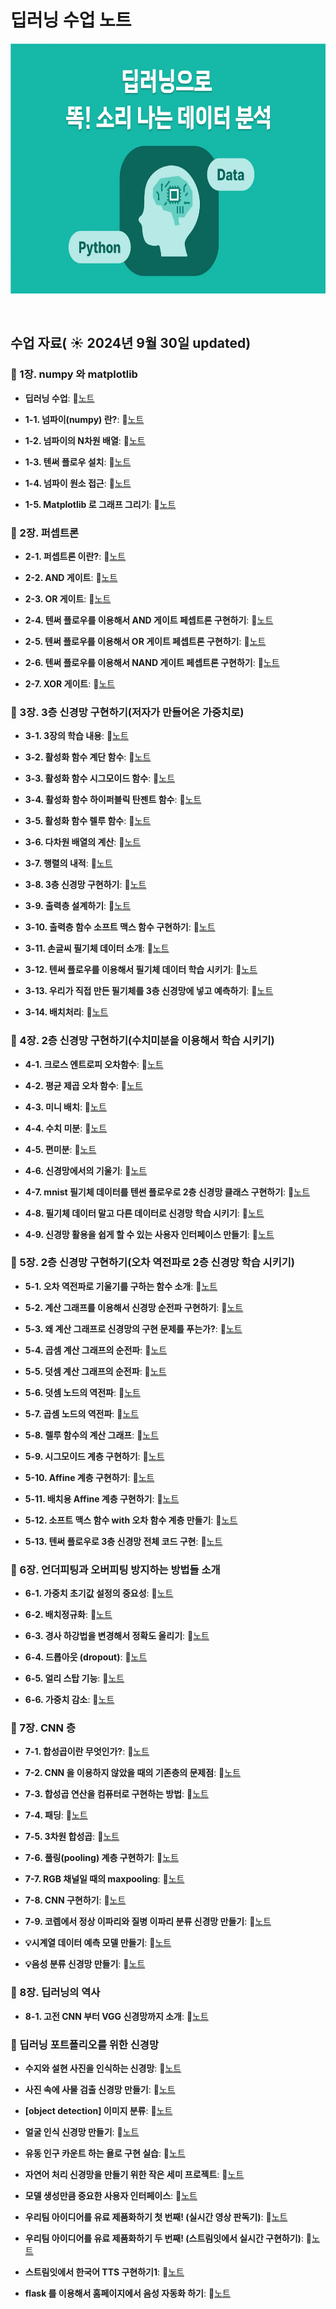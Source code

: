# 딥러닝 수업 노트

<img src="딥러닝.png" width="600" height="400">

&nbsp;

## 수업 자료( ☀️ 2024년 9월 30일 updated)



### 📒 1장. numpy 와 matplotlib
- **딥러닝 수업**:  📄[노트](https://www.notion.so/111df982be6580ac9387c8afa4302858)
  &nbsp;

- **1-1. 넘파이(numpy) 란?**:  📄[노트](https://www.notion.so/1-numpy-111df982be65803a8fcafc6c1cfae343?pvs=21)

- **1-2. 넘파이의 N차원 배열**:  📄[노트](https://www.notion.so/2-N-111df982be6580d28e22d1f16c91476f?pvs=21)

- **1-3. 텐써 플로우 설치**:  📄[노트](https://www.notion.so/3-111df982be65803dbd11c806162bb5cf?pvs=21)

- **1-4. 넘파이 원소 접근**:  📄[노트](https://www.notion.so/4-111df982be65807ab698c36ff228c519?pvs=21)

- **1-5. Matplotlib 로 그래프 그리기**:  📄[노트](https://www.notion.so/1-5-Matplotlib-113df982be65805db730c6720d3d1353?pvs=21)





### 📒 2장. 퍼셉트론
- **2-1. 퍼셉트론 이란?**:  📄[노트](https://www.notion.so/2-1-113df982be658046849dca331aa08844?pvs=21)
  &nbsp;

- **2-2. AND 게이트**:  📄[노트](https://www.notion.so/2-2-AND-113df982be6580eda60ef0d270366d36?pvs=21)

- **2-3. OR 게이트**:  📄[노트](https://www.notion.so/2-3-OR-113df982be6580b89f24eae2e8c8c96d?pvs=21)

- **2-4. 텐써 플로우를 이용해서 AND 게이트 페셉트론 구현하기**:  📄[노트](https://www.notion.so/2-4-AND-113df982be65805399c5d82a066c2ce3?pvs=21)

- **2-5. 텐써 플로우를 이용해서 OR 게이트 페셉트론 구현하기**:  📄[노트](https://www.notion.so/2-5-OR-113df982be6580458246ff246b54c106?pvs=21)

- **2-6. 텐써 플로우를 이용해서 NAND 게이트 페셉트론 구현하기**:  📄[노트](https://www.notion.so/2-6-NAND-113df982be6580039fddd871ec4e1811?pvs=21)

- **2-7. XOR 게이트**:  📄[노트](https://www.notion.so/2-7-XOR-113df982be65809dbeb5e7ad3d0b872a?pvs=21)





### 📒 3장. 3층 신경망 구현하기(저자가 만들어온 가중치로)
- **3-1. 3장의 학습 내용**:  📄[노트](https://www.notion.so/3-1-3-113df982be6580d2903de3b0d2ebbedb?pvs=21)
  &nbsp;
  
- **3-2. 활성화 함수 계단 함수**:  📄[노트](https://www.notion.so/3-2-113df982be6580c9b78bf8a6ce09e9e8?pvs=21)

- **3-3. 활성화 함수 시그모이드 함수**:  📄[노트](https://www.notion.so/3-3-113df982be6580309713f0a604efe98c?pvs=21)

- **3-4. 활성화 함수 하이퍼블릭 탄젠트 함수**:  📄[노트](https://www.notion.so/3-4-116df982be6580bb846cf8db3474066c?pvs=21)

- **3-5. 활성화 함수 렐루 함수**:  📄[노트](https://www.notion.so/3-5-116df982be6580f3b135c4a5fe941b47?pvs=21)

- **3-6. 다차원 배열의 계산**:  📄[노트](https://www.notion.so/3-6-116df982be6580f4af6df2f09318504e?pvs=21)

- **3-7. 행렬의 내적**:  📄[노트](https://www.notion.so/3-7-116df982be6580908f4af08a2d5b3331?pvs=21)

- **3-8. 3층 신경망 구현하기**:  📄[노트](https://www.notion.so/3-8-3-116df982be6580e1b683d651def7de62?pvs=21)

- **3-9. 출력층 설계하기**:  📄[노트](https://www.notion.so/3-9-116df982be658083a8b9dd57da207075?pvs=21)

- **3-10. 출력층 함수 소프트 맥스 함수 구현하기**:  📄[노트](https://www.notion.so/3-10-118df982be65802ebdc1daec57eaf82a?pvs=21)

- **3-11. 손글씨 필기체 데이터 소개**:  📄[노트](https://www.notion.so/3-11-118df982be65804fae4fedd452b04489?pvs=21)

- **3-12. 텐써 플로우를 이용해서 필기체 데이터 학습 시키기**:  📄[노트](https://www.notion.so/3-12-118df982be6580f4881ee469de64b741?pvs=21)

- **3-13. 우리가 직접 만든 필기체를 3층 신경망에 넣고 예측하기**:  📄[노트](https://www.notion.so/3-13-3-118df982be658016bbd3ea5a769747a3?pvs=21)

- **3-14. 배치처리**:  📄[노트](https://www.notion.so/3-14-118df982be658010809bd2471f9886e4?pvs=21)





### 📒 4장. 2층 신경망 구현하기(수치미분을 이용해서 학습 시키기)
- **4-1. 크로스 엔트로피 오차함수**:  📄[노트](https://www.notion.so/4-1-118df982be65803eb593d8553b7de1e3?pvs=21)
  &nbsp;

- **4-2. 평균 제곱 오차 함수**:  📄[노트](https://www.notion.so/4-2-118df982be658038b956d3b07eee3de4?pvs=21)

- **4-3. 미니 배치**:  📄[노트](https://www.notion.so/4-3-119df982be6580d284acf276d83ff6c6?pvs=21)

- **4-4. 수치 미분**:  📄[노트](https://www.notion.so/4-4-119df982be658023b53ec7f205e9dcbf?pvs=21)

- **4-5. 편미분**:  📄[노트](https://www.notion.so/4-5-119df982be65807bb1bcd9525162f8f9?pvs=21)

- **4-6. 신경망에서의 기울기**:  📄[노트](https://www.notion.so/4-6-119df982be6580a2975fd1a7ab6c8012?pvs=21)

- **4-7. mnist 필기체 데이터를 텐썬 플로우로 2층 신경망 클래스 구현하기**:  📄[노트](https://www.notion.so/4-7-mnist-2-119df982be6580a7b0ede03b90b1aa3b?pvs=21)

- **4-8. 필기체 데이터 말고 다른 데이터로 신경망 학습 시키기**:  📄[노트](https://www.notion.so/4-8-119df982be6580c59972d1d69525d8d6?pvs=21)

- **4-9. 신경망 활용을 쉽게 할 수 있는 사용자 인터페이스 만들기**:  📄[노트](https://www.notion.so/4-9-11bdf982be6580cab739e3ea2d37ea1a?pvs=21)





### 📒 5장. 2층 신경망 구현하기(오차 역전파로 2층 신경망 학습 시키기)
- **5-1. 오차 역전파로 기울기를 구하는 함수 소개**:  📄[노트](https://www.notion.so/5-1-119df982be65804699fbe0f8032f3454?pvs=21)
  &nbsp;

- **5-2. 계산 그래프를 이용해서 신경망 순전파 구현하기**:  📄[노트](https://www.notion.so/5-2-119df982be6580208217c58c3efa29de?pvs=21)

- **5-3. 왜 계산 그래프로 신경망의 구현 문제를 푸는가?**:  📄[노트](https://www.notion.so/5-3-119df982be6580d1b2a3d78bf3cfd4be?pvs=21)

- **5-4. 곱셈 계산 그래프의 순전파**:  📄[노트](https://www.notion.so/5-4-11bdf982be6580718082f0bd834c8812?pvs=21)

- **5-5. 덧셈 계산 그래프의 순전파**:  📄[노트](https://www.notion.so/5-5-11bdf982be6580d1a282cf3d00672b35?pvs=21)

- **5-6. 덧셈 노드의 역전파**:  📄[노트](https://www.notion.so/5-6-11bdf982be658005bb39dedb6fb12c71?pvs=21)

- **5-7. 곱셈 노드의 역전파**:  📄[노트](https://www.notion.so/5-7-11bdf982be65805998d0c5be8fa186f1?pvs=21)

- **5-8. 렐루 함수의 계산 그래프**:  📄[노트](https://www.notion.so/5-8-11cdf982be65806f9841fc08577b7294?pvs=21)

- **5-9. 시그모이드 계층 구현하기**:  📄[노트](https://www.notion.so/5-9-11cdf982be65805a9a4ee28723ecc7aa?pvs=21)

- **5-10. Affine 계층 구현하기**:  📄[노트](https://www.notion.so/5-10-Affine-11cdf982be6580dfb88fd012f2c6b5b8?pvs=21)

- **5-11. 배치용 Affine 계층 구현하기**:  📄[노트](https://www.notion.so/5-11-Affine-11cdf982be6580a68a34f6c1d8518a46?pvs=21)

- **5-12. 소프트 맥스 함수 with 오차 함수 계층 만들기**:  📄[노트](https://www.notion.so/5-12-with-11cdf982be6580da8060fec70ccb3266?pvs=21)

- **5-13. 텐써 플로우로 3층 신경망 전체 코드 구현**:  📄[노트](https://www.notion.so/5-13-3-11fdf982be6580c09013d0ba4ecc5ef7?pvs=21)





### 📒 6장. 언더피팅과 오버피팅 방지하는 방법들 소개
- **6-1. 가중치 초기값 설정의 중요성**:  📄[노트](https://www.notion.so/6-1-11fdf982be6580c184fad6390bb85f03?pvs=21)
  &nbsp;

- **6-2. 배치정규화**:  📄[노트](https://www.notion.so/6-2-11fdf982be65800da905e6635afee084?pvs=21)

- **6-3. 경사 하강법을 변경해서 정확도 올리기**:  📄[노트](https://www.notion.so/6-3-11fdf982be65801e8be0d43bea088abf?pvs=21)

- **6-4. 드롭아웃 (dropout)**:  📄[노트](https://www.notion.so/6-4-dropout-120df982be6580e4b93cd3f49764f291?pvs=21)

- **6-5. 얼리 스탑 기능**:  📄[노트](https://www.notion.so/6-5-120df982be65809385c4d51f79612e94?pvs=21)

- **6-6. 가중치 감소**:  📄[노트](https://www.notion.so/6-6-120df982be658038adb6d3bf64f7fb98?pvs=21)





### 📒 7장. CNN 층
- **7-1. 합성곱이란 무엇인가?**:  📄[노트](https://www.notion.so/7-1-120df982be658008ab63fec27b246859?pvs=21)
  &nbsp;

- **7-2. CNN 을 이용하지 않았을 때의 기존층의 문제점**:  📄[노트](https://www.notion.so/7-2-CNN-120df982be65804facb4d192d3865479?pvs=21)

- **7-3. 합성곱 연산을 컴퓨터로 구현하는 방법**:  📄[노트](https://www.notion.so/7-3-120df982be6580d4b532eed020d6d374?pvs=21)

- **7-4. 패딩**:  📄[노트](https://www.notion.so/7-4-121df982be658095aef6e1cbf34161c1?pvs=21)

- **7-5. 3차원 합성곱**:  📄[노트](https://www.notion.so/7-5-3-121df982be6580e891fde690a791c2cf?pvs=21)

- **7-6. 풀링(pooling) 계층 구현하기**:  📄[노트](https://www.notion.so/7-6-pooling-121df982be6580438559cf34e189cfb5?pvs=21)

- **7-7. RGB 채널일 때의 maxpooling**:  📄[노트](https://www.notion.so/7-7-RGB-maxpooling-121df982be6580329411e47e26650619?pvs=21)

- **7-8. CNN 구현하기**:  📄[노트](https://www.notion.so/7-8-CNN-121df982be6580928201cc296b2e3109?pvs=21)

- **7-9. 코렙에서 정상 이파리와 질병 이파리 분류 신경망 만들기**:  📄[노트](https://www.notion.so/7-9-122df982be6580998a91dcec43982c9a?pvs=21)
  
- **💡시계열 데이터 예측 모델 만들기**:  📄[노트](https://www.notion.so/11fdf982be6580cc9c77f078c43e8fa6?pvs=21)

- **💡음성 분류 신경망 만들기**:  📄[노트](https://www.notion.so/123df982be6580a0acd1ca18c738be66?pvs=21)





### 📒 8장. 딥러닝의 역사
- **8-1. 고전 CNN 부터 VGG 신경망까지 소개**:  📄[노트](https://www.notion.so/8-1-CNN-VGG-122df982be658010b577e10b6d3111d4?pvs=21)
  &nbsp;





### 📒 딥러닝 포트폴리오를 위한 신경망
- **수지와 설현 사진을 인식하는 신경망**:  📄[노트](https://www.notion.so/127df982be658005879fefc579212008?pvs=21)

- **사진 속에 사물 검출 신경망 만들기**:  📄[노트](https://www.notion.so/129df982be65804b8fa4f7193a0a37d3?pvs=21)

- **[object detection] 이미지 분류**:  📄[노트](https://www.notion.so/object-detection-12ddf982be65802988b2e1ed29c50328?pvs=21)

- **얼굴 인식 신경망 만들기**:  📄[노트](https://www.notion.so/12ddf982be65801b9891df01c4b70eea?pvs=21)

- **유동 인구 카운트 하는 욜로 구현 실습**:  📄[노트](https://www.notion.so/12edf982be658043b0abfa7ec09f9803?pvs=21)

- **자연어 처리 신경망을 만들기 위한 작은 세미 프로젝트**:  📄[노트](https://www.notion.so/12edf982be6580669d19cebf043f3a86?pvs=21)
  
- **모델 생성만큼 중요한 사용자 인터페이스**:  📄[노트](https://www.notion.so/130df982be6580169613e6bd29348531?pvs=21)

- **우리팀 아이디어를 유료 제품화하기 첫 번째! (실시간 영상 판독기)**:  📄[노트](https://www.notion.so/131df982be658033a577fa7fc46f7651?pvs=21)

- **우리팀 아이디어를 유료 제품화하기 두 번째! (스트림잇에서 실시간 구현하기)**:  📄[노트](https://www.notion.so/131df982be658024a708e1bc433604ce?pvs=21)

- **스트림잇에서 한국어 TTS 구현하기1**:  📄[노트](https://www.notion.so/TTS-1-134df982be6580049d22fc8a8f2f2500?pvs=21)

- **flask 를 이용해서 홈페이지에서 음성 자동화 하기**:  📄[노트](https://www.notion.so/flask-134df982be6580faa6a5dd22a3782941?pvs=21)
